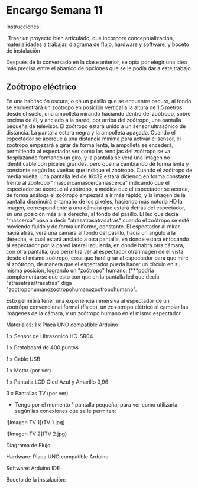 # Encargo Semana 11

Instrucciones:

-Traer un proyecto bien articulado, que incorpore conceptualización, materialidades a trabajar, diagrama de flujo, hardware y software, y boceto de instalación

Después de lo conversado en la clase anterior, se opta por elegir una idea más precisa entre el abanico de opciones que se le podía dar a este trabajo. 

## Zoótropo eléctrico

En una habitación oscura, o en un pasillo que se encuentre oscuro, al fondo se encuentrará un zoótropo en posición vertical a la altura de 1.5 metros desde el suelo, una ampolleta mirando haciando dentro del zoótropo, sobre encima de él, y anclado a la pared, por arriba del zoótropo, una pantalla pequeña de televisor. El zoótropo estará unido a un sensor ultrasónico de distancia. La pantalla estará negra y la ampolleta apagada. Cuando el espectador se acerque a una distancia mínima para activar el sensor, el zoótropo empezará a girar de forma lenta, la ampolleta se encederá, permitiendo al espectador ver como las rendijas del zoótropo se va desplazando formando un giro, y la pantalla se verá una imagen no identificable con pixeles grandes, pero que irá cambiando de forma lenta y constante según las vueltas que indique el zoótropo. Cuando el zoótropo de media vuelta, una pantalla led de 16x32 estará diciendo en forma constante frente al zoótropo "mascercamascercamascerca" indicando que el espectador se acerque al zoótropo, a medida que el espectador se acerca, de forma análoga el zoótropo empezará a ir más rápido, y la imagen de la pantalla disminuirá el tamaño de los pixeles, haciendo más notoria HD la imagen, correspondiente a una cámara que estará detrás del espectador, en una posición más a la derecha, al fondo del pasillo. El led que decía "mascerca" pasa a decir "atrasatrasatrasatras" cuando el zoótropo se esté moviendo fluido y de forma uniforme, constante. El espectador al mirar hacia atrás, verá una cámara al fondo del pasillo, hacia un angulo a la derecha, el cual estará anclado a otra pantalla, en donde estará enfocando al espectador por la pared lateral izquierda, en donde habrá otra cámara, con otra pantalla, que permitirá ver al espectador otra imagen de él vista desde el mismo zoótropo, cosa que hará girar al espectador para que mire al zoótropo, de manera que el espectador pueda hacer un círculo en su misma posición, logrando un "zoótropo" humano. (***podría complementarse que esto con que en la pantalla led que decía "atrasatrasatrasatras" diga "zootropohumanozootropohumanozootropohumano".

Esto permitirá tener una experiencia inmersiva al espectador de un zootrópo convencional formal (físico), un zo+otropo elétrico al cambiar las imágenes de la cámara, y un zoótropo humano en el mismo espectador.

Materiales:
1 x Placa UNO compatible Arduino

1 x Sensor de Ultrasonico HC-SR04

1 x Protoboard de 400 puntos

1 x Cable USB

1 x Motor (por ver)

1 x Pantalla LCD Oled Azul y Amarillo 0,96

3 x Pantallas TV (por ver)

* Tengo por el momento 1 pantalla pequeña, para ver como utilizarla según las conexiones que se le permiten:
  
![Imagen TV 1](TV 1.jpg)
  
![Imagen TV 2](TV 2.jpg)

Diagrama de Flujo:

Hardware:
Placa UNO compatible Arduino

Software:
Arduino IDE

Boceto de la instalación:



